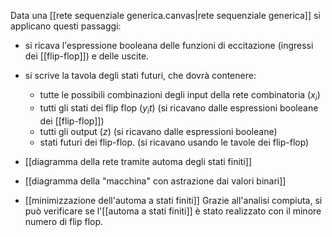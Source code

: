 Data una [[rete sequenziale generica.canvas|rete sequenziale generica]] si applicano questi passaggi:
- si ricava l'espressione booleana delle funzioni di eccitazione (ingressi dei [[flip-flop]]) e delle uscite.
- si scrive la tavola degli stati futuri, che dovrà contenere:
	- tutte le possibili combinazioni degli input della rete combinatoria ($x_{i}$)
	- tutti gli stati dei flip flop ($y_{i}{t}$) (si ricavano dalle espressioni booleane dei [[flip-flop]])
	- tutti gli output ($z$) (si ricavano dalle espressioni booleane)
	- stati futuri dei flip-flop. (si ricavano usando le tavole dei flip-flop)


- [[diagramma della rete tramite automa degli stati finiti]]
- [[diagramma della "macchina" con astrazione dai valori binari]]
- [[minimizzazione dell'automa a stati finiti]]
Grazie all'analisi compiuta, si può verificare se l'[[automa a stati finiti]] è stato realizzato con il minore numero di flip flop.